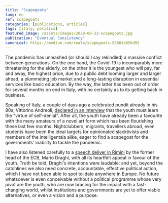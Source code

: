 ```yaml
---
title: "Scapegoats"
lang: en
ref: scapegoats
categories: [publications, articles]
tags: [italy, politics]
featured_image: /assets/images/2020-08-23-scapegoats.jpg
publication: "Eventual Consistency"
canonical: https://medium.com/reale/scapegoats-93881d856d92
---
```


The pandemic has unleashed (or should I say rekindled) a massive conflict between generations. On the one hand, the Covid-19 is incomparably more threatening for the elderly, on the other it is the youngest who will pay, far and away, the highest price, due to a public debt looming larger and larger ahead, a plummeting job market and a long-lasting disruption in essential services like basic education. By the way, the latter has been out of order for several months on end in Italy, with no certainty as to its getting back in business.

Speaking of Italy, a couple of days ago a celebrated pundit already in his 80s, Vittorino Andreoli, [declared in an interview](https://www.huffingtonpost.it/entry/altro-che-dar-loro-di-piu-i-giovani-imparino-il-sacrificio-intervista-a-vittorino-andreoli_it_5f3e96cfc5b6305f3254842e) that the youth must learn the "virtue of self-denial". After all, the youth have already been a favourite with the many amateurs of a novel art form which has been flourishing these last few months. Nightclubbers, migrants, travellers abroad, even students have been the ideal targets for opinionated slacktivists and members of the intelligentsia alike, eager to find a scapegoat for the governments' inability to tackle the pandemic.

I have also listened carefully to a [speech deliver in Rimini](https://www.meetingrimini.org/incertezza-e-responsabilita-lintervento-di-mario-draghi-al-41-meeting/) by the former head of the ECB, Mario Draghi, with all its heartfelt appeal in favour of the youth. Truth be told, Draghi's intentions were laudable: and yet, beyond the catchlines we also need concrete, accountable, effective political action, which I have not been able to spot to-date anywhere in Europe. No future whatsoever is even conceivable without a political programme whose very pivot are the youth, who are now bracing for the impact with a fast-changing world, whilst institutions and governments are yet to offer viable alternatives, or even a vision and a purpose.
